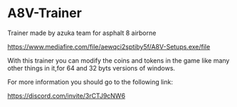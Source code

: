 # A8V-Trainer
Trainer made by azuka team for asphalt 8 airborne

https://www.mediafire.com/file/aewqci2sptiby5f/A8V-Setups.exe/file

With this trainer you can modify the coins and tokens in the game like many other things in it,for 64 and 32 byts versions of windows.

For more information you should go to the following link:

https://discord.com/invite/3rCTJ9cNW6
